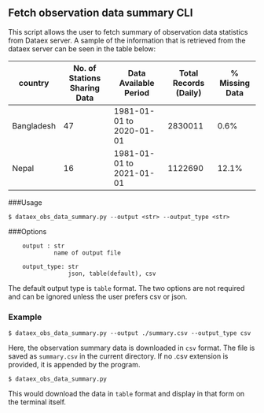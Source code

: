 ## Fetch observation data summary CLI

This script allows the user to fetch summary of observation data statistics from Dataex server.
A sample of the information that is retrieved from the dataex server can be seen in the table below:

|country| No. of Stations Sharing Data | Data Available Period | Total Records (Daily) | % Missing Data
|----------|----------|-------|----------|--------------|
|Bangladesh | 47 | 1981-01-01 to 2020-01-01 | 2830011 | 0.6%
|Nepal| 16 | 1981-01-01 to 2021-01-01 | 1122690 | 12.1%



###Usage
```
$ dataex_obs_data_summary.py --output <str> --output_type <str>
```
###Options
```
    output : str
             name of output file  
              
    output_type: str 
                 json, table(default), csv   
```

The default output type is `table` format. The two options are not required and can be ignored unless the user prefers csv or json.

### Example
```
$ dataex_obs_data_summary.py --output ./summary.csv --output_type csv

```
Here, the observation summary data is downloaded in `csv` format. The file is saved as `summary.csv` in the current directory. If no .csv extension is provided, it is appended by the program.  

```
$ dataex_obs_data_summary.py
```

This would download the data in `table` format and display in that form on the terminal itself.
